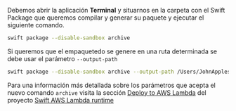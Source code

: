 
Debemos abrir la aplicación **Terminal** y situarnos en la carpeta con el Swift Package que queremos compilar y generar su paquete y ejecutar el siguiente comando.

```zsh
swift package --disable-sandbox archive 
```

Si queremos que el empaquetedo se genere en una ruta determinada se debe usar el parámetro `--output-path`

```zsh
swift package --disable-sandbox archive --output-path /Users/JohnAppleseed/Desktop --verbose 2
```

Para una información más detallada sobre los parámetros que acepta el nuevo comando `archive` visita la sección [Deploy to AWS Lambda](https://github.com/swift-server/swift-aws-lambda-runtime#deploying-to-aws-lambda) del proyecto [Swift AWS Lambda runtime](https://github.com/swift-server/swift-aws-lambda-runtime)
